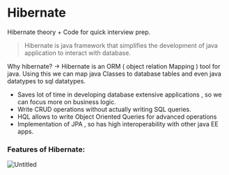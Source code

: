 # Hibernate
Hibernate theory + Code for quick interview prep.
> Hibernate is java framework that simplifies the development of java application to interact with database.
> 

Why hibernate?
->  Hibernate is an ORM ( object relation Mapping )  tool for java. 
    Using this we can map java Classes to database tables and even java datatypes to sql datatypes.

- Saves lot of time in developing database extensive applications , so  we can focus more on business logic.
- Write CRUD operations without actually writing SQL queries.
- HQL allows to write Object Oriented Queries for advanced operations
- Implementation of JPA , so has high interoperability with other java EE apps.

### Features of Hibernate:

![Untitled](https://s3-us-west-2.amazonaws.com/secure.notion-static.com/8a04a839-9239-4ee5-9798-4c86830e72c2/Untitled.png)
